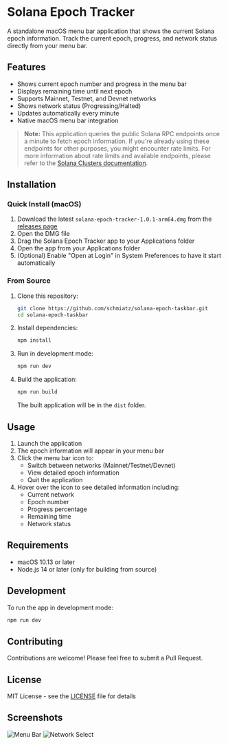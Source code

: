 # Solana Epoch Tracker

A standalone macOS menu bar application that shows the current Solana epoch information. Track the current epoch, progress, and network status directly from your menu bar.

## Features

- Shows current epoch number and progress in the menu bar
- Displays remaining time until next epoch
- Supports Mainnet, Testnet, and Devnet networks
- Shows network status (Progressing/Halted)
- Updates automatically every minute
- Native macOS menu bar integration

> **Note:** This application queries the public Solana RPC endpoints once a minute to fetch epoch information. If you're already using these endpoints for other purposes, you might encounter rate limits. For more information about rate limits and available endpoints, please refer to the [Solana Clusters documentation](https://solana.com/docs/references/clusters).

## Installation

### Quick Install (macOS)
1. Download the latest `solana-epoch-tracker-1.0.1-arm64.dmg` from the [releases page](https://github.com/schmiatz/solana-epoch-taskbar/releases)
2. Open the DMG file
3. Drag the Solana Epoch Tracker app to your Applications folder
4. Open the app from your Applications folder
5. (Optional) Enable "Open at Login" in System Preferences to have it start automatically

### From Source
1. Clone this repository:
   ```bash
   git clone https://github.com/schmiatz/solana-epoch-taskbar.git
   cd solana-epoch-taskbar
   ```

2. Install dependencies:
   ```bash
   npm install
   ```

3. Run in development mode:
   ```bash
   npm run dev
   ```

4. Build the application:
   ```bash
   npm run build
   ```
   The built application will be in the `dist` folder.

## Usage

1. Launch the application
2. The epoch information will appear in your menu bar
3. Click the menu bar icon to:
   - Switch between networks (Mainnet/Testnet/Devnet)
   - View detailed epoch information
   - Quit the application
4. Hover over the icon to see detailed information including:
   - Current network
   - Epoch number
   - Progress percentage
   - Remaining time
   - Network status

## Requirements

- macOS 10.13 or later
- Node.js 14 or later (only for building from source)

## Development

To run the app in development mode:
```bash
npm run dev
```

## Contributing

Contributions are welcome! Please feel free to submit a Pull Request.

## License

MIT License - see the [LICENSE](LICENSE) file for details

## Screenshots

![Menu Bar](metadata/Menu-bar.png)
![Network Select](metadata/Network-select.png)
